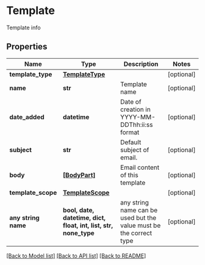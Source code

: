 # Template

Template info

## Properties
Name | Type | Description | Notes
------------ | ------------- | ------------- | -------------
**template_type** | [**TemplateType**](TemplateType.md) |  | [optional] 
**name** | **str** | Template name | [optional] 
**date_added** | **datetime** | Date of creation in YYYY-MM-DDThh:ii:ss format | [optional] 
**subject** | **str** | Default subject of email. | [optional] 
**body** | [**[BodyPart]**](BodyPart.md) | Email content of this template | [optional] 
**template_scope** | [**TemplateScope**](TemplateScope.md) |  | [optional] 
**any string name** | **bool, date, datetime, dict, float, int, list, str, none_type** | any string name can be used but the value must be the correct type | [optional]

[[Back to Model list]](../README.md#documentation-for-models) [[Back to API list]](../README.md#documentation-for-api-endpoints) [[Back to README]](../README.md)



